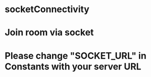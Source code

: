 # socketConnectivity
# Join room via socket
# Please change "SOCKET_URL" in Constants with your server URL
